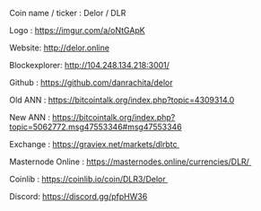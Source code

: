 Coin name / ticker : Delor / DLR

Logo : https://imgur.com/a/oNtGApK

Website: http://delor.online

Blockexplorer: http://104.248.134.218:3001/

Github : https://github.com/danrachita/delor

Old ANN : https://bitcointalk.org/index.php?topic=4309314.0

New ANN : https://bitcointalk.org/index.php?topic=5062772.msg47553346#msg47553346

Exchange : https://graviex.net/markets/dlrbtc 

Masternode Online : https://masternodes.online/currencies/DLR/   


Coinlib : https://coinlib.io/coin/DLR3/Delor              
  
  
Discord: https://discord.gg/pfpHW36

